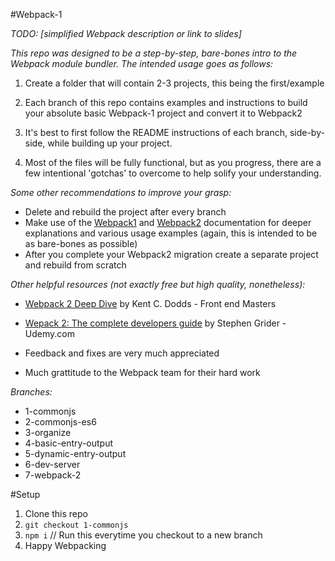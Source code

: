 #Webpack-1

*TODO: [simplified Webpack description or link to slides]*

*This repo was designed to be a step-by-step, bare-bones intro to the Webpack module bundler. The intended usage goes as follows:*

1. Create a folder that will contain 2-3 projects, this being the first/example

2. Each branch of this repo contains examples and instructions to build your absolute basic Webpack-1 project and convert it to Webpack2

3. It's best to first follow the README instructions of each branch, side-by-side, while building up your project.

4. Most of the files will be fully functional, but as you progress, there are a few intentional 'gotchas' to overcome to help solify your understanding.

*Some other recommendations to improve your grasp:*
- Delete and rebuild the project after every branch
- Make use of the [Webpack1](https://webpack.github.io/) and [Webpack2](https://webpack.js.org/) documentation for deeper explanations and various usage examples (again, this is intended to be as bare-bones as possible)
- After you complete your Webpack2 migration create a separate project and rebuild from scratch

*Other helpful resources (not exactly free but high quality, nonetheless):*
- [Webpack 2 Deep Dive](https://frontendmasters.com/courses/webpack/) by Kent C. Dodds - Front end Masters
- [Wepack 2: The complete developers guide](https://www.udemy.com/webpack-2-the-complete-developers-guide/learn/v4/overview) by Stephen Grider - Udemy.com


- Feedback and fixes are very much appreciated
- Much grattitude to the Webpack team for their hard work

*Branches:*
- 1-commonjs
- 2-commonjs-es6
- 3-organize
- 4-basic-entry-output
- 5-dynamic-entry-output
- 6-dev-server
- 7-webpack-2

#Setup
1. Clone this repo
2. `git checkout 1-commonjs`
3. `npm i` // Run this everytime you checkout to a new branch
4. Happy Webpacking
